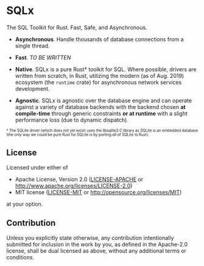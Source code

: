 # SQLx

The SQL Toolkit for Rust. Fast, Safe, and Asynchronous. 
 
 * **Asynchronous**. Handle thousands of database connections from a single thread.
 
 * **Fast**. _TO BE WRITTEN_
 
 * **Native**. SQLx is a pure Rust† toolkit for SQL. Where possible, drivers are written from scratch, in Rust, utilizing the modern (as of Aug. 2019) ecosystem (the `runtime` crate) for asynchronous network services development.
 
 * **Agnostic**. SQLx is agnostic over the database engine and can operate against a variety of database backends with the backend chosen **at compile-time** through generic constraints **or at runtime** with a slight performance loss (due to dynamic dispatch).

<sub><sup>† The SQLite driver (which does not yet exist) uses the libsqlite3 C library as SQLite is an embedded database (the only way we could be pure Rust for SQLite is by porting _all_ of SQLite to Rust).</sup></sub>

## License

Licensed under either of

 * Apache License, Version 2.0
   ([LICENSE-APACHE](LICENSE-APACHE) or http://www.apache.org/licenses/LICENSE-2.0)
 * MIT license
   ([LICENSE-MIT](LICENSE-MIT) or http://opensource.org/licenses/MIT)

at your option.

## Contribution

Unless you explicitly state otherwise, any contribution intentionally submitted
for inclusion in the work by you, as defined in the Apache-2.0 license, shall be
dual licensed as above, without any additional terms or conditions.
